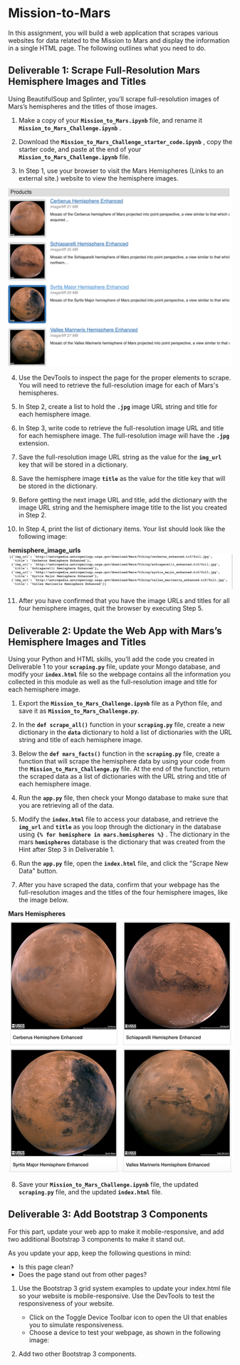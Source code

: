 # Mission-to-Mars
In this assignment, you will build a web application that scrapes various websites for data related to the Mission to Mars and display the information in a single HTML page. The following outlines what you need to do.



## Deliverable 1: Scrape Full-Resolution Mars Hemisphere Images and Titles
Using BeautifulSoup and Splinter, you’ll scrape full-resolution images of Mars’s hemispheres and the titles of those images.

1. Make a copy of your **`Mission_to_Mars.ipynb`**  file, and rename it **`Mission_to_Mars_Challenge.ipynb`** .

2. Download the **`Mission_to_Mars_Challenge_starter_code.ipynb`** , copy the starter code, and paste at the end of your **`Mission_to_Mars_Challenge.ipynb`**  file.

3. In Step 1, use your browser to visit the Mars Hemispheres (Links to an external site.) website to view the hemisphere images.

![Products](https://github.com/AQUINT01/Mission-to-Mars/blob/main/images/Mars_Products.png)

4. Use the DevTools to inspect the page for the proper elements to scrape. You will need to retrieve the full-resolution image for each of Mars's hemispheres.

5. In Step 2, create a list to hold the **`.jpg`**  image URL string and title for each hemisphere image.

6. In Step 3, write code to retrieve the full-resolution image URL and title for each hemisphere image. The full-resolution image will have the **`.jpg`** extension.

7. Save the full-resolution image URL string as the value for the **`img_url`**  key that will be stored in a dictionary.

8. Save the hemisphere image **`title`**  as the value for the title key that will be stored in the dictionary.

9. Before getting the next image URL and title, add the dictionary with the image URL string and the hemisphere image title to the list you created in Step 2.

10. In Step 4, print the list of dictionary items. Your list should look like the following image:

**hemisphere_image_urls**
![hemisphere_image_urls](https://github.com/AQUINT01/Mission-to-Mars/blob/main/images/Mars_hem_urls.png)

11. After you have confirmed that you have the image URLs and titles for all four hemisphere images, quit the browser by executing Step 5.



## Deliverable 2: Update the Web App with Mars’s Hemisphere Images and Titles
Using your Python and HTML skills, you’ll add the code you created in Deliverable 1 to your **`scraping.py`**  file, update your Mongo database, and modify your **`index.html`**  file so the webpage contains all the information you collected in this module as well as the full-resolution image and title for each hemisphere image.

1. Export the **`Mission_to_Mars_Challenge.ipynb`**  file as a Python file, and save it as **`Mission_to_Mars_Challenge.py`**.

2. In the **`def scrape_all()`**  function in your **`scraping.py`**  file, create a new dictionary in the **`data`**  dictionary to hold a list of dictionaries with the URL string and title of each hemisphere image.

3. Below the **`def mars_facts()`**  function in the **`scraping.py`** file, create a function that will scrape the hemisphere data by using your code from the **`Mission_to_Mars_Challenge.py`**  file. At the end of the function, return the scraped data as a list of dictionaries with the URL string and title of each hemisphere image.

4. Run the **`app.py`**  file, then check your Mongo database to make sure that you are retrieving all of the data.

5. Modify the **`index.html`**  file to access your database, and retrieve the **`img_url`**  and **`title`**  as you loop through the dictionary in the database using **`{% for hemisphere in mars.hemispheres %}`** . The dictionary in the mars **`hemispheres`**  database is the dictionary that was created from the Hint after Step 3 in Deliverable 1.

6. Run the **`app.py`** file, open the **`index.html`**  file, and click the "Scrape New Data" button.

7. After you have scraped the data, confirm that your webpage has the full-resolution images and the titles of the four hemisphere images, like the image below.

**Mars Hemispheres**
![Mars Hemispheres](https://github.com/AQUINT01/Mission-to-Mars/blob/main/images/Mars_Hem.png)

8. Save your **`Mission_to_Mars_Challenge.ipynb`** file, the updated **`scraping.py`** file, and the updated **`index.html`** file.


## Deliverable 3: Add Bootstrap 3 Components
For this part, update your web app to make it mobile-responsive, and add two additional Bootstrap 3 components to make it stand out.

As you update your app, keep the following questions in mind:

*  Is this page clean?
*  Does the page stand out from other pages?

1. Use the Bootstrap 3 grid system examples to update your index.html file so your website is mobile-responsive. Use the DevTools to test the responsiveness of your website.

    *  Click on the Toggle Device Toolbar icon to open the UI that enables you to simulate responsiveness.
    *  Choose a device to test your webpage, as shown in the following image:

2.  Add two other Bootstrap 3 components.
